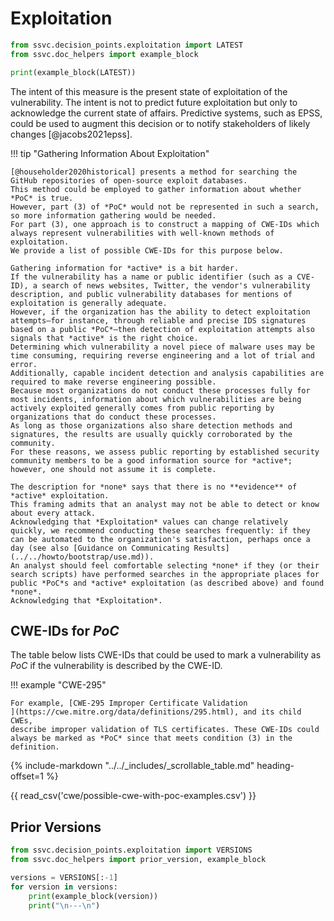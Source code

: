 # Exploitation 


```python exec="true" idprefix=""
from ssvc.decision_points.exploitation import LATEST
from ssvc.doc_helpers import example_block

print(example_block(LATEST))
```

The intent of this measure is the present state of exploitation of the vulnerability. The intent is not to predict future exploitation but only to acknowledge the current state of affairs. Predictive systems, such as EPSS, could be used to augment this decision or to notify stakeholders of likely changes [@jacobs2021epss].

!!! tip "Gathering Information About Exploitation"

    [@householder2020historical] presents a method for searching the GitHub repositories of open-source exploit databases.
    This method could be employed to gather information about whether *PoC* is true.
    However, part (3) of *PoC* would not be represented in such a search, so more information gathering would be needed.
    For part (3), one approach is to construct a mapping of CWE-IDs which 
    always represent vulnerabilities with well-known methods of exploitation.
    We provide a list of possible CWE-IDs for this purpose below.
   
    Gathering information for *active* is a bit harder.
    If the vulnerability has a name or public identifier (such as a CVE-ID), a search of news websites, Twitter, the vendor's vulnerability description, and public vulnerability databases for mentions of exploitation is generally adequate.
    However, if the organization has the ability to detect exploitation attempts—for instance, through reliable and precise IDS signatures based on a public *PoC*—then detection of exploitation attempts also signals that *active* is the right choice.
    Determining which vulnerability a novel piece of malware uses may be time consuming, requiring reverse engineering and a lot of trial and error.
    Additionally, capable incident detection and analysis capabilities are required to make reverse engineering possible.
    Because most organizations do not conduct these processes fully for most incidents, information about which vulnerabilities are being actively exploited generally comes from public reporting by organizations that do conduct these processes.
    As long as those organizations also share detection methods and signatures, the results are usually quickly corroborated by the community.
    For these reasons, we assess public reporting by established security community members to be a good information source for *active*; however, one should not assume it is complete.
    
    The description for *none* says that there is no **evidence** of *active* exploitation.
    This framing admits that an analyst may not be able to detect or know about every attack.
    Acknowledging that *Exploitation* values can change relatively quickly, we recommend conducting these searches frequently: if they can be automated to the organization's satisfaction, perhaps once a day (see also [Guidance on Communicating Results](../../howto/bootstrap/use.md)). 
    An analyst should feel comfortable selecting *none* if they (or their search scripts) have performed searches in the appropriate places for public *PoC*s and *active* exploitation (as described above) and found *none*.
    Acknowledging that *Exploitation*. 

## CWE-IDs for *PoC*


The table below lists CWE-IDs that could be used to mark a vulnerability as *PoC* if the vulnerability is described by the CWE-ID.


!!! example "CWE-295"

    For example, [CWE-295 Improper Certificate Validation
    ](https://cwe.mitre.org/data/definitions/295.html), and its child CWEs,
    describe improper validation of TLS certificates. These CWE-IDs could
    always be marked as *PoC* since that meets condition (3) in the definition.

{% include-markdown "../../_includes/_scrollable_table.md" heading-offset=1 %}

<!-- relative to /data/csvs/ -->
{{ read_csv('cwe/possible-cwe-with-poc-examples.csv') }}

## Prior Versions

```python exec="true" idprefix=""
from ssvc.decision_points.exploitation import VERSIONS
from ssvc.doc_helpers import prior_version, example_block

versions = VERSIONS[:-1]
for version in versions:
    print(example_block(version))
    print("\n---\n")
```

